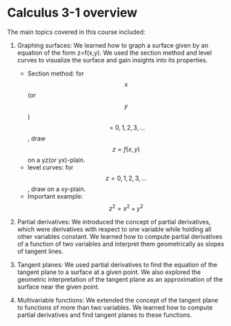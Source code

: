 # Calculus 3-1 overview

The main topics covered in this course included:

1. Graphing surfaces: We learned how to graph a surface given by an equation of the form z=f(x,y). We used the section method and level curves to visualize the surface and gain insights into its properties.
    * Section method: for $$x$$ (or $$y$$)$$ = 0, 1, 2, 3, ...$$, draw $$z=f(x,y)$$ on a yz(or yx)-plain.
    * level curves: for $$z = 0, 1, 2, 3, ...$$, draw  on a xy-plain.
    * Important example: $$z^2 = x^2+y^2$$

2. Partial derivatives: We introduced the concept of partial derivatives, which were derivatives with respect to one variable while holding all other variables constant. We learned how to compute partial derivatives of a function of two variables and interpret them geometrically as slopes of tangent lines.

3. Tangent planes: We used partial derivatives to find the equation of the tangent plane to a surface at a given point. We also explored the geometric interpretation of the tangent plane as an approximation of the surface near the given point.

4. Multivariable functions: We extended the concept of the tangent plane to functions of more than two variables. We learned how to compute partial derivatives and find tangent planes to these functions.